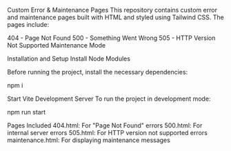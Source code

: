 Custom Error & Maintenance Pages
This repository contains custom error and maintenance pages built with HTML and styled using Tailwind CSS. The pages include:

404 - Page Not Found
500 - Something Went Wrong
505 - HTTP Version Not Supported
Maintenance Mode

Installation and Setup
Install Node Modules

Before running the project, install the necessary dependencies:

npm i

Start Vite Development Server
To run the project in development mode:

npm run start

Pages Included
404.html: For "Page Not Found" errors
500.html: For internal server errors
505.html: For HTTP version not supported errors
maintenance.html: For displaying maintenance messages
